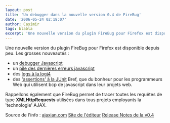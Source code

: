 ```yaml
---
layout: post
title: 'Un debugger dans la nouvelle version 0.4 de FireBug'
date: '2006-05-24 02:18:07'
author: Casimir
tags: blabla
excerpt: 'Une nouvelle version du plugin FireBug pour Firefox est disponible depuis peu.   Les grosses nouveautés :   * un [debugger Javascript](http://www.joehewitt.com/blog/images/2006-05-23/debugger.png)   * un [pile des dernières erreurs javascript](http://www.joehewitt.com/blog/images/2006-05-23/stacktrace.png)   * des [logs à la      ...'
---
```


Une nouvelle version du plugin FireBug pour Firefox est disponible depuis peu.   Les grosses nouveautés :
* un [debugger Javascript](http://www.joehewitt.com/blog/images/2006-05-23/debugger.png)
* un [pile des dernières erreurs javascript](http://www.joehewitt.com/blog/images/2006-05-23/stacktrace.png)
* des [logs à la logj4](http://www.joehewitt.com/blog/images/2006-05-23/levels.png)
* des ['assertions' à la JUnit](http://www.joehewitt.com/blog/images/2006-05-23/assert.png)   Bref, que du bonheur pour les programmeurs Web qui utilisent bcp de javascript dans leur projets web.

Rappellons également que FireBug permet de tracer toutes les requêtes de type **XMLHttpRequests** utilisées dans tous projets employants la 'technologie' AJAX.

Source de l'info : [ajaxian.com](http://ajaxian.com/archives/firebug-04-now-with-debugger)   [Site de l'éditeur](http://www.getfirebug.com)   [Release Notes de la v0.4](http://www.joehewitt.com/software/firebug/releases/0.4notes.php)
